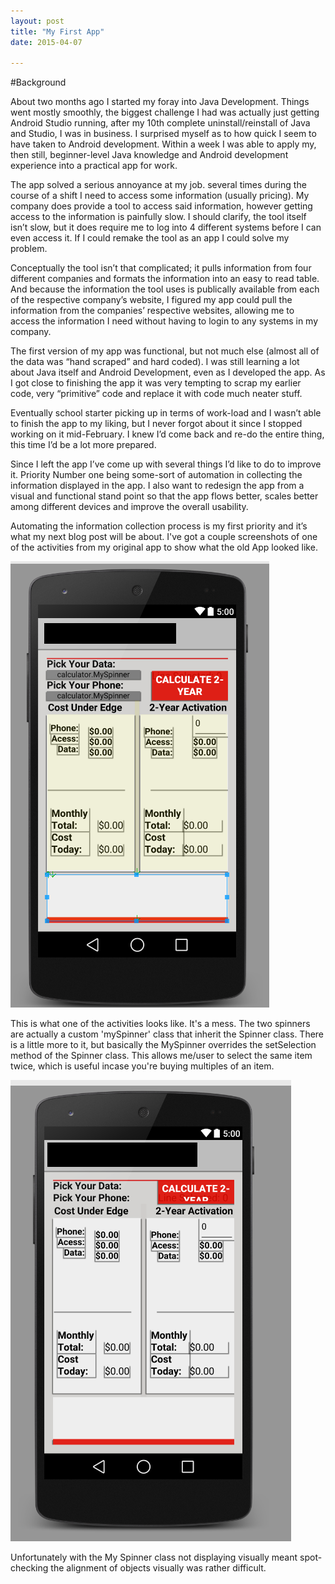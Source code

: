 ```yaml
---
layout: post
title: "My First App"
date: 2015-04-07

---
```



#Background
   <p> About two months ago I started my foray into Java Development. Things went mostly smoothly, the biggest challenge I had was actually just getting Android Studio running, after my 10th complete uninstall/reinstall of Java and Studio, I was in business.
	 I surprised myself as to how quick I seem to have taken to Android development. Within a week I was able to apply my, then still, beginner-level Java knowledge and Android development experience into a practical app for work.  </p>
<p>The app solved a serious annoyance at my job. several times during the course of a shift I need to access some information (usually pricing). My company does provide a tool to access said information, however getting access to the information is painfully slow.    I should clarify, the tool itself isn’t slow, but it does require me to log into 4 different systems before I can even access it. If I could remake the tool as an app I could solve my problem. </p>
<p> Conceptually the tool isn’t that complicated; it pulls information from four different companies and formats the information into an easy to read table. And because the information the tool uses  is publically available from each of the respective company’s website, I figured my app could pull the information from the companies’ respective websites, allowing me to access the information I need without having to login to any systems in my company. </p>
<p>The first version of my app was functional, but not much else (almost all of the data was “hand scraped” and hard coded). I was still learning a lot about Java itself and Android Development, even as I developed the app. As I got close to finishing the app it was very tempting to scrap my earlier code, very “primitive” code and replace it with code much neater stuff. </p>

<p>Eventually school starter picking up in terms of work-load and I wasn’t able to finish the app to my liking, but I never forgot about it since I stopped working on it mid-February.  I knew I’d come back and re-do the entire thing, this time I’d be a lot more prepared.</p>

<p> Since I left the app I’ve come up with several things I’d like to do to improve it. Priority Number one being some-sort of automation in collecting the information displayed in the app. I also want to redesign the app from a visual and functional stand point so that the app flows better, scales better among different devices and improve the overall usability.  </p>
<p>Automating the information collection process is my first priority and it’s what my next blog post will be about. 
I've got a couple screenshots of one of the activities from my original app to show what the old App looked like.</p>

![img1](/media/2015-04-07-myFirstApp/appCalculatorSpin.png)

This is what one of the activities looks like. It's a mess. The two spinners are actually a custom 'mySpinner' class that inherit the Spinner class. 
There is a little more to it, but basically the MySpinner overrides the setSelection method of the Spinner class. This allows me/user to select the same item twice, which is useful incase you're buying multiples of an item.

![img2](/media/2015-04-07-myFirstApp/appCalculator.png)

Unfortunately with the My Spinner class not displaying visually meant spot-checking the alignment of objects visually was rather difficult. 
